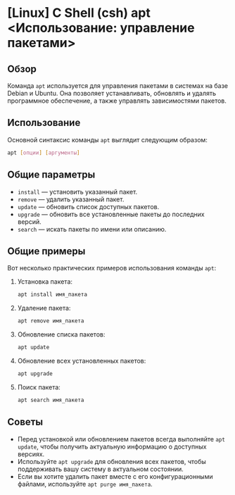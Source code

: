 # [Linux] C Shell (csh) apt <Использование: управление пакетами>

## Обзор
Команда `apt` используется для управления пакетами в системах на базе Debian и Ubuntu. Она позволяет устанавливать, обновлять и удалять программное обеспечение, а также управлять зависимостями пакетов.

## Использование
Основной синтаксис команды `apt` выглядит следующим образом:

```bash
apt [опции] [аргументы]
```

## Общие параметры
- `install` — установить указанный пакет.
- `remove` — удалить указанный пакет.
- `update` — обновить список доступных пакетов.
- `upgrade` — обновить все установленные пакеты до последних версий.
- `search` — искать пакеты по имени или описанию.

## Общие примеры
Вот несколько практических примеров использования команды `apt`:

1. Установка пакета:
   ```bash
   apt install имя_пакета
   ```

2. Удаление пакета:
   ```bash
   apt remove имя_пакета
   ```

3. Обновление списка пакетов:
   ```bash
   apt update
   ```

4. Обновление всех установленных пакетов:
   ```bash
   apt upgrade
   ```

5. Поиск пакета:
   ```bash
   apt search имя_пакета
   ```

## Советы
- Перед установкой или обновлением пакетов всегда выполняйте `apt update`, чтобы получить актуальную информацию о доступных версиях.
- Используйте `apt upgrade` для обновления всех пакетов, чтобы поддерживать вашу систему в актуальном состоянии.
- Если вы хотите удалить пакет вместе с его конфигурационными файлами, используйте `apt purge имя_пакета`.